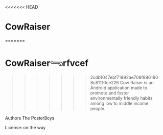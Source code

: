 <<<<<<< HEAD
# CowRaiser

=======
# CowRaiser𓂸rfvcef
>>>>>>> 2cdb1047ebf71892ae708f8861808c81110ce226
Cow Raiser is an Android application made to promote and foster environmentally friendly habits among low to middle income people.

Authors  The PosterBoys

License: on the way

